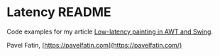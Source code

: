 # Latency README

Code examples for my article [Low-latency painting in AWT and Swing](https://pavelfatin.com/low-latency-painting-in-awt-and-swing/).


Pavel Fatin, [https://pavelfatin.com](https://pavelfatin.com/)